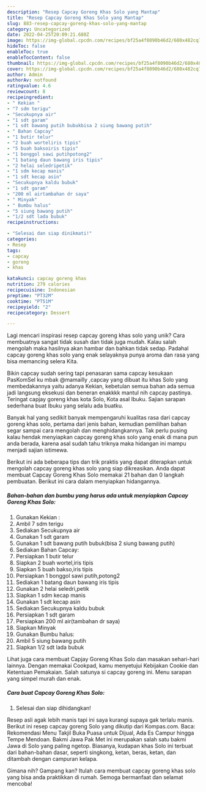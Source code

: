 ```yaml
---
description: "Resep Capcay Goreng Khas Solo yang Mantap"
title: "Resep Capcay Goreng Khas Solo yang Mantap"
slug: 883-resep-capcay-goreng-khas-solo-yang-mantap
category: Uncategorized
date: 2022-04-25T20:09:21.680Z
image: https://img-global.cpcdn.com/recipes/bf25a4f8090b46d2/680x482cq70/capcay-goreng-khas-solo-foto-resep-utama.jpg
hideToc: false
enableToc: true
enableTocContent: false
thumbnail: https://img-global.cpcdn.com/recipes/bf25a4f8090b46d2/680x482cq70/capcay-goreng-khas-solo-foto-resep-utama.jpg
cover: https://img-global.cpcdn.com/recipes/bf25a4f8090b46d2/680x482cq70/capcay-goreng-khas-solo-foto-resep-utama.jpg
author: Admin
authorAv: notfound
ratingvalue: 4.6
reviewcount: 8
recipeingredient:
- " Kekian "
- "7 sdm terigu"
- "Secukupnya air"
- "1 sdt garam"
- "1 sdt bawang putih bubukbisa 2 siung bawang putih"
- " Bahan Capcay"
- "1 butir telur"
- "2 buah worteliris tipis"
- "5 buah baksoiris tipis"
- "1 bonggol sawi putihpotong2"
- "1 batang daun bawang iris tipis"
- "2 helai seledripetik"
- "1 sdm kecap manis"
- "1 sdt kecap asin"
- "Secukupnya kaldu bubuk"
- "1 sdt garam"
- "200 ml airtambahan dr saya"
- " Minyak"
- " Bumbu halus"
- "5 siung bawang putih"
- "1/2 sdt lada bubuk"
recipeinstructions:

- "Selesai dan siap dinikmati!"
categories:
- Resep
tags:
- capcay
- goreng
- khas

katakunci: capcay goreng khas 
nutrition: 279 calories
recipecuisine: Indonesian
preptime: "PT32M"
cooktime: "PT51M"
recipeyield: "2"
recipecategory: Dessert

---
```





Lagi mencari inspirasi resep capcay goreng khas solo yang unik? Cara membuatnya sangat tidak susah dan tidak juga mudah. Kalau salah mengolah maka hasilnya akan hambar dan bahkan tidak sedap. Padahal capcay goreng khas solo yang enak selayaknya punya aroma dan rasa yang bisa memancing selera Kita.





Bikin capcay sudah sering tapi penasaran sama capcay kesukaan PasKomSel ku mbak @mamailly ,capcay yang dibuat itu khas Solo yang membedakannya yaitu adanya Kekian, kebetulan semua bahan ada semua jadi langsung eksekusi dan beneran enakkkk mantul nih capcay pastinya. Teringat capjay goreng khas kota Solo, Kota asal Ibuku. Sajian sarapan sederhana buat Ibuku yang selalu ada buatku.

Banyak hal yang sedikit banyak mempengaruhi kualitas rasa dari capcay goreng khas solo, pertama dari jenis bahan, kemudian pemilihan bahan segar sampai cara mengolah dan menghidangkannya. Tak perlu pusing kalau hendak menyiapkan capcay goreng khas solo yang enak di mana pun anda berada, karena asal sudah tahu triknya maka hidangan ini mampu menjadi sajian istimewa.






Berikut ini ada beberapa tips dan trik praktis yang dapat diterapkan untuk mengolah capcay goreng khas solo yang siap dikreasikan. Anda dapat membuat Capcay Goreng Khas Solo memakai 21 bahan dan 0 langkah pembuatan. Berikut ini cara dalam menyiapkan hidangannya.

<!--inarticleads1-->

##### Bahan-bahan dan bumbu yang harus ada untuk menyiapkan Capcay Goreng Khas Solo:

1. Gunakan  Kekian :
1. Ambil 7 sdm terigu
1. Sediakan Secukupnya air
1. Gunakan 1 sdt garam
1. Gunakan 1 sdt bawang putih bubuk(bisa 2 siung bawang putih)
1. Sediakan  Bahan Capcay:
1. Persiapkan 1 butir telur
1. Siapkan 2 buah wortel,iris tipis
1. Siapkan 5 buah bakso,iris tipis
1. Persiapkan 1 bonggol sawi putih,potong2
1. Sediakan 1 batang daun bawang iris tipis
1. Gunakan 2 helai seledri,petik
1. Siapkan 1 sdm kecap manis
1. Gunakan 1 sdt kecap asin
1. Sediakan Secukupnya kaldu bubuk
1. Persiapkan 1 sdt garam
1. Persiapkan 200 ml air(tambahan dr saya)
1. Siapkan  Minyak
1. Gunakan  Bumbu halus:
1. Ambil 5 siung bawang putih
1. Siapkan 1/2 sdt lada bubuk


Lihat juga cara membuat Capjay Goreng Khas Solo dan masakan sehari-hari lainnya. Dengan memakai Cookpad, kamu menyetujui Kebijakan Cookie dan Ketentuan Pemakaian. Salah satunya si capcay goreng ini. Menu sarapan yang simpel murah dan enak. 

<!--inarticleads2-->

##### Cara buat Capcay Goreng Khas Solo:


1. Selesai dan siap dihidangkan!

Resep asli agak lebih manis tapi ini saya kurangi supaya gak terlalu manis. Berikut ini resep capcay goreng Solo yang dikutip dari Kompas.com. Baca: Rekomendasi Menu Takjil Buka Puasa untuk Dijual, Ada Es Campur hingga Tempe Mendoan. Bakmi Jawa Pak Met ini merupakan salah satu bakmi Jawa di Solo yang paling ngetop. Biasanya, kudapan khas Solo ini terbuat dari bahan-bahan dasar, seperti singkong, ketan, beras, ketan, dan ditambah dengan campuran kelapa. 

Gimana nih? Gampang kan? Itulah cara membuat capcay goreng khas solo yang bisa anda praktikkan di rumah. Semoga bermanfaat dan selamat mencoba!
